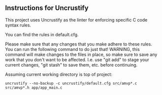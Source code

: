 ## Instructions for Uncrustify

This project uses Uncrustify as the linter for enforcing specific C code syntax rules.

You can find the rules in default.cfg.

Please make sure that any changes that you make adhere to these rules.
You can run the following command to do just that!
WARNING, this command will make changes to the files in place, so make sure to save any work that you don't want to be affected.
I.e. use "git add" to stage your current changes, "git stash" to save them, etc. before continuing.

Assuming current working directory is top of project:

`uncrustify --no-backup -c uncrustify/default.cfg src/amvp*.c src/amvp*.h app/app_main.c`

